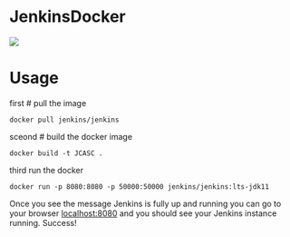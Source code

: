# JenkinsDocker
<img src="https://miro.medium.com/max/694/1*mMf0g9ZkI7JSSl7jyX6pZA.jpeg"/>

# Usage

first # pull the image 
```
docker pull jenkins/jenkins

```
sceond # build the docker image
```
docker build -t JCASC .
```

third run the docker

```
docker run -p 8080:8080 -p 50000:50000 jenkins/jenkins:lts-jdk11
```
Once you see the message Jenkins is fully up and running you can go to your browser <localhost:8080> and you should see your Jenkins instance running. Success!

